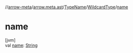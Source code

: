 //[arrow-meta](../../../../index.md)/[arrow.meta.ast](../../index.md)/[TypeName](../index.md)/[WildcardType](index.md)/[name](name.md)

# name

[jvm]\
val [name](name.md): [String](https://kotlinlang.org/api/latest/jvm/stdlib/kotlin/-string/index.html)
